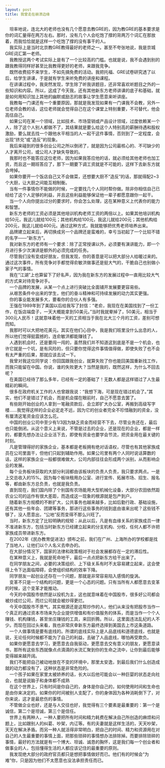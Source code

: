 ```yaml
---
layout: post
title: 我曾走在崩溃边缘
---
```

<!-- more -->
&#8195;坦率地说，连北大的老师也没有几个愿意去教GRE的，因为教GRE的基本要求是你的词汇量得在两万左右。那时，没有几个人会吃饱了撑的背两万个词汇在那放着，而我恰恰就是这样一个吃饱了撑的没有事干的人。                               
&#8195;我实际上是当时北京教GRE教得最好的老师之一。甚至不夸张地说，我是京城GRE词汇第一老师。                               
&#8195;我教授这两个考试实际上是有了一个比较高的门槛。也就是说，我不会遇到别的跟我教得同样好甚至比我教得更好的老师，来跟我竞争。                               
&#8195;既然收费招不来学生，不如先搞免费的活动。我把托福、GRE试卷研究透了以后，给学生讲课，于是就有学生来听免费的讲座和课程。                               
&#8195;在讲课过程中，我突然发现，学生除了听我讲题目，还非常喜欢听题目之外的一些知识和内容。所以，这成了今天我，还有其他新东方老师讲课的底子和基础，就是如何用知识加上其他的幽默或励志的故事让学生愿意来听讲座。                               
&#8195;我教每一门课还有一个重要原因，那就是我发现如果有一门课我不会教，另外一位老师会教的话，这位老师就会觉得自己在这个课堂上特别重要，不可替代，他会高估自己。                               
&#8195;如果公司在某一个领域，比如技术、市场营销或产品设计领域，过度依赖某一个人，除了这个人别人都做不了，其结果就是要么给这个人特别高的薪酬待遇和股权激励，要么就去找一个跟他水平相当的人一起干这件事情，否则到了一定程度，会出现“挤兑”或“造反”的现象。                               
&#8195;我后来碰到的很多创业公司之所以倒闭了，就是因为公司最核心的、不可缺少的人才离开公司，或公司人才缺失导致的。                               
&#8195;我那时也不能答应这位老师，因为如果我答应他的话，就必须给其他老师也加工资，而且这一期班答应了，那下一期要下调工资就是不可能的，这样下去新东方就会垮掉。                               
&#8195;如果你要开一个饭店自己又不会做菜，还想要大厨不“造反”的话，那就得配2~3个大厨，让大厨之间能互相制衡。                               
&#8195;当有一件事情你不能做的时候，一定要找几个人同时帮你做。除非你相信自己已经给了这个人足够的利益，并且这些利益能够保证他一辈子都愿意跟你一起干。                               
&#8195;当一个人向你提出过分的要求时，你会怎么处理，这在某种意义上代表你的能力和智慧。                               
&#8195;新东方老师的工资必须是其他培训机构老师工资的两倍以上。如果其他培训机构给50元，我这儿就给100元；其他机构给100元，我这儿就给200元；其他机构给200元，我这儿就给400元。通过这种方式，我就能够把优秀老师培养出来。                                
&#8195;品牌建立起来后，再切换成另一个品牌还是蛮难的，幸亏当初起了一个比较不错的名字——“新东方”。                               
&#8195;我对新东方的老师有一个要求：除了正常授课以外，必须要有演讲能力，即一个月进行多少次演讲是额外的必须完成的任务。                               
&#8195;尽管我们没有变成好朋友，但我发现，你的善意是可以把大部分人给暖过来的。通过这次事件，所有竞争对手都觉得俞敏洪做事还是挺大气的，干脆自己也别做小家子气的事情。                               
&#8195;我在“江湖”上也算留下了好名声，因为我在新东方的发展过程中一直用比较大气的方式来对待竞争对手。                               
&#8195;一个品牌的发展，从某一个点上进行突破比全面铺开发展要更容易些。                               
&#8195;从艰苦条件中出来的学生，他们的奋斗精神和可持续发展的动力其实更强。                               
&#8195;你的事业能发展多大，要看你的合伙人有多强。                               
&#8195;王强在1989年到了美国以后给我写了封信：“老俞，我现在在美国找到了一份工作，在饭店端盘子，一天大概能拿到50美元。”当时我就晕掉了，50美元，相当于300元人民币！这就意味着他一天的工资相当于我在北大三个月的工资，差别可想而知。                               
&#8195;我那时可以大把地花美元。其实在他们心目中，我是我们班里没什么出息的人，所以他们觉得挺震撼的，连俞敏洪都能赚钱了。                              
&#8195;人遇到机会时，还是要闯一闯的，虽然我们并不知道这到底是不是一个机会，也许它就是一个坑，是有风险的，但只要你觉得这件事情值得做，即使失败了也不会有太严重的后果，那就应该去试一下。                               
&#8195;我曾对我这位同学说：你回国跟我创业，就算失败了你也能回美国重新找工作，而我只能留在中国。你说，谁的失败更大？当然是我的，既然这样，为什么不回去呢？                               
&#8195;在美国已经待了那么多年，已经有一定的基础了！无数人都是这样错过了人生最精彩的瞬间。                               
&#8195;很多在政府机关工作的人也曾跟我说：“我想下海，可是现在错过机会了。”其实，他们不是错过了机会，而是机会摆在眼前时，自己不愿意去罢了。                               
&#8195;有些刚开始创业的人拿到一笔融资款后，会立即扩大办公室，再搬到高级写字楼……我觉得这样的企业必定走不远，因为它的创业者完全不珍惜融到的资金，没有厘清这笔资金应该怎么花。                               
&#8195;中国的创业公司中至少有1/3因为缺乏资金而经营不下去，尽管业务还在，最后也只能倒闭。从这个意义上来说，不管是过去的企业，还是现在的企业，都是一样的，都要先想办法让企业活下去，即使有资金也要学会节流，把资金用在最关键的时刻。                               
&#8195;凡是管理得好的家族企业，基本都是老板拥有绝对话语权，尽管也有其他家族成员在公司里面干，但他们只起到辅助作用。如果公司里有两个人同时说话算数的话，这样的家族企业一般都很难做大，公司内部往往会形成两个派别，从而影响企业的发展。                               
&#8195;每个业务板块获取的大部分利润都由该板块的负责人负责，我只要求两点。一是上交总收入的15%。因为每个板块租用办公室、进行宣传、拓展市场、招生、报名等，都由新东方总负责，也就是我负责。                               
&#8195;直到现在，我们国内除了个别国有农场能用大型机械化设备，大部分农田依然距农业公司的运作有很大差距，而造成这一现象的根源就是包产到户。                               
&#8195;随着新东方规模的不断扩大，公共事务也越来越多，比如后勤行政、基础设施，还有其他一些年会、团建等事务，那进行这些事务的钱到底由谁来出呢？这些钱不够了，没人愿意出，“公地”反而变得不那么兴旺了。                               
&#8195;当时，新东方定了比较明确的规矩：从此以后，凡是有血缘关系的家族成员一律不准进新东方，包括当时新东方已经建立起来的分支机构、分校，任何人都不许把家族成员带进新东方。                               
&#8195;在2002年《民办教育促进法》颁布之前，我们在广州、上海所办的学校都是找了当地人，让他们以个人名义去申办的。                               
&#8195;在大部分情况下，国家的法律和政策相对于社会发展都存在一定的滞后性。                               
&#8195;在某种意义上，我就是死命地干，最后一点点把新东方给干出来了。                               
&#8195;在同学朋友之间，必要的决策组织、上下级关系有时不太容易建立起来，这会使得上令下达面临障碍，会使组织结构的效率下降。                               
&#8195;同学朋友一起创业还存在一个问题，那就是非常容易陷入感情的旋涡。                               
&#8195;变革不只是一个结构的问题，更是一个心态的问题。只有当所有人都愿意去变革的时候，这个变革才能推动。                               
&#8195;今天的中国股市依然是以投机为主，这也就意味着在中国股市，很多好公司都会被炒成烂公司，而烂公司就会被炒得更烂。                               
&#8195;今天中国股市不景气，其实根源还是这帮炒作的人，他们从来没有把股市当作一个真正的通过资本市场来为企业提供增值和有价值服务的体系，而是当作一个个人赚钱、机构赚钱，甚至坐庄赚钱的工具，来回折腾。所以，这里面违法乱纪的人不少。而现在回过头来看，我也非常庆幸新东方最终选择到美国去上市这条道路。                               
&#8195;一个人做事情是要有底线的。所谓的底线实际上是人品底线和道德底线，也就是说，无论任何时候都不能为了自己的利益，去破了人品底线，哪怕再受欺负。                               
&#8195;如果你更愿意去学习，更愿意去自我驱动，更愿意去交有意义的朋友，更愿意读书，那所有这些东西就像点点滴滴的水流汇聚到你的生命之流中，让你到最后能够变得越来越开阔。                               
&#8195;我们不能把自己被动地放在不变的环境中，那里太安逸，到最后我们什么创造成就的动力都没有了，这种状态是非常危险的。                               
&#8195;一个孩子如果在家里太被娇养的话，长大以后他可能会以一种巨婴的状态走向社会，也就是说脑子和身体都不成熟                               
&#8195;在这个世界上，只有时间是你自己的，身体是你自己的，如何使用时间和生命也是由你来决定的。如果你的时间被别人支配了，你的身体因为各种消耗倒下了，对你来说，这才是最悲伤的事情。                               
&#8195;不管做企业也好，还是与人交往也好，我觉得有三个要素是最重要的：第一个是诚信，第二个是坦诚，第三个是信任。                               
&#8195;世界上有两种人，一种人要把所有时间和精力耗费在解决自己所创造的麻烦和问题上，比如跟别人的纠葛、吵架，内讧等。有的夫妻就是这样生活的，天天吵架，天天在解决矛盾。而另一种人就活得非常明白，把自己的时间、精力和资源用在对自己的人生最重要的事情上面，把那些琐碎的事情想办法排除掉。而要排除琐碎的事情，最好的方法就是有一个博大、坦诚、诚恳的胸怀，这是我们每一个创业者和做事业的人，包括懂得生活的人都应该记住的最重要的原则。                               
&#8195;我发现绝大部分的政府官员都只是想把事情做好而已。他们有的时候会“为难”你，只是因为他们不太愿意也没法承担责任而已。                               